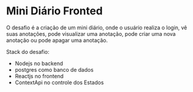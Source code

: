 # Mini Diário Fronted

O desafio é a criação de um mini diário, onde o usuário realiza o login, vê suas anotações, pode visualizar uma anotação, pode criar uma nova anotação ou pode apagar uma anotação.

Stack do desafio:
 - Nodejs no backend
 - postgres como banco de dados
 - Reactjs no frontend
 - ContextApi no controle dos Estados 
